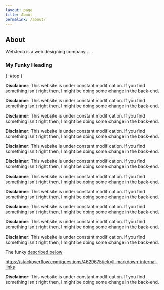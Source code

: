 ```yaml
---
layout: page
title: About
permalink: /about/
---
```


## About

WebJeda is a web designing company
.
.
.

### My Funky Heading
{: #top }


**Disclaimer:** This website is under constant modification.
If you find something isn't right then,
I might be doing some change in the back-end.

**Disclaimer:** This website is under constant modification.
If you find something isn't right then,
I might be doing some change in the back-end.

**Disclaimer:** This website is under constant modification.
If you find something isn't right then,
I might be doing some change in the back-end.

**Disclaimer:** This website is under constant modification.
If you find something isn't right then,
I might be doing some change in the back-end.



**Disclaimer:** This website is under constant modification.
If you find something isn't right then,
I might be doing some change in the back-end.

**Disclaimer:** This website is under constant modification.
If you find something isn't right then,
I might be doing some change in the back-end.

**Disclaimer:** This website is under constant modification.
If you find something isn't right then,
I might be doing some change in the back-end.

**Disclaimer:** This website is under constant modification.
If you find something isn't right then,
I might be doing some change in the back-end.



**Disclaimer:** This website is under constant modification.
If you find something isn't right then,
I might be doing some change in the back-end.

**Disclaimer:** This website is under constant modification.
If you find something isn't right then,
I might be doing some change in the back-end.

**Disclaimer:** This website is under constant modification.
If you find something isn't right then,
I might be doing some change in the back-end.

The funky [described below](#top)


https://stackoverflow.com/questions/4629675/jekyll-markdown-internal-links

**Disclaimer:** This website is under constant modification.
If you find something isn't right then,
I might be doing some change in the back-end.









